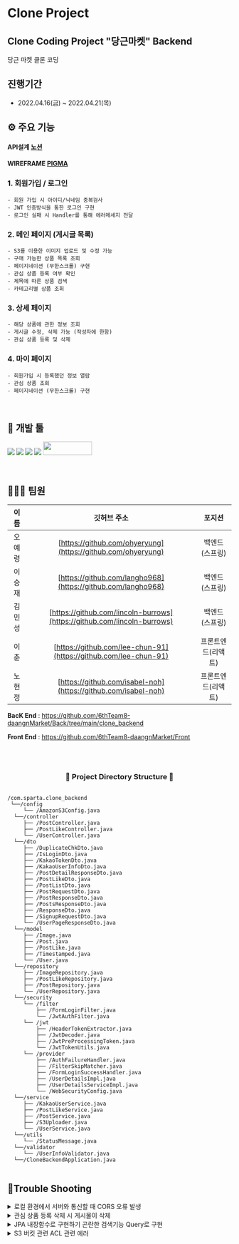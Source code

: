 # Clone Project

## Clone Coding Project "당근마켓" Backend

당근 마켓 클론 코딩
<br>


## 진행기간

- 2022.04.16(금) ~ 2022.04.21(목)
  <br>

## ⚙ 주요 기능

#### API설계 [노션](https://www.notion.so/8-00adac21af6d49699787e1bd1b5774c7)

#### WIREFRAME [PIGMA]()

### 1. 회원가입 / 로그인
    - 회원 가입 시 아이디/닉네임 중복검사
    - JWT 인증방식을 통한 로그인 구현
    - 로그인 실패 시 Handler를 통해 에러메세지 전달

### 2. 메인 페이지 (게시글 목록)
    - S3를 이용한 이미지 업로드 및 수정 가능
    - 구매 가능한 상품 목록 조회
    - 페이지네이션 (무한스크롤) 구현
    - 관심 상품 등록 여부 확인
    - 제목에 따른 상품 검색
    - 카테고리별 상품 조회

### 3. 상세 페이지
    - 해당 상품에 관한 정보 조회
    - 게시글 수정, 삭제 가능 (작성자에 한함)
    - 관심 상품 등록 및 삭제

### 4. 마이 페이지
    - 회원가입 시 등록했던 정보 열람
    - 관심 상품 조회
    - 페이지네이션 (무한스크롤) 구현

<br>

## 🔨 개발 툴

<a href="" target="_blank"><img src="https://img.shields.io/badge/React-61DAFB?style=flat-square&logo=React&logoColor=white"/></a>
<a href="" target="_blank"><img src="https://img.shields.io/badge/Redux-764ABC?style=flat-square&logo=Redux&logoColor=white"/></a>
<img src="https://img.shields.io/badge/gradle-02303A?style=for-the-badge&logo=gradle&logoColor=white">
<img src="https://img.shields.io/badge/Springboot-6DB33F?style=for-the-badge&logo=Springboot&logoColor=white">
<img src= "https://img.shields.io/badge/IntelliJIDEA-000000.svg?style=for-the-badge&logo=intellij-idea&logoColor=white" width="110" height="30"/>

<br>


## 👨‍👩‍👧 팀원

|  이름  |                          깃허브 주소                           |       포지션       |
| :----: | :------------------------------------------------------------: | :----------------: |
| 오예령 |      [https://github.com/ohyeryung](https://github.com/ohyeryung)      |    백엔드(스프링)   |
| 이승재 | [https://github.com/langho968](https://github.com/langho968)   |    백엔드(스프링)   |
| 김민성 |   [https://github.com/lincoln-burrows](https://github.com/lincoln-burrows)   |    백엔드(스프링)   |
| 이춘 |  [https://github.com/lee-chun-91](https://github.com/lee-chun-91) |  프론트엔드(리액트) | 
| 노현정 |  [https://github.com/isabel-noh](https://github.com/isabel-noh)  |  프론트엔드(리액트) |


**BacK End** : https://github.com/6thTeam8-daangnMarket/Back/tree/main/clone_backend

**Front End** : https://github.com/6thTeam8-daangnMarket/Front


<br>





<br>

<h3 align="center"><b>📂 Project Directory Structure 📁</b></h3>

<pre>
<code>
/com.sparta.clone_backend
 └──/config
     └── /AmazonS3Config.java
  └──/controller
     ├── /PostController.java
     ├── /PostLikeController.java
     └── /UserController.java
  └──/dto
     ├── /DuplicateChkDto.java
     ├── /IsLoginDto.java
     ├── /KakaoTokenDto.java
     ├── /KakaoUserInfoDto.java
     ├── /PostDetailResponseDto.java
     ├── /PostLikeDto.java
     ├── /PostListDto.java
     ├── /PostRequestDto.java
     ├── /PostResponseDto.java
     ├── /PostsResponseDto.java
     ├── /ResponseDto.java
     ├── /SignupRequestDto.java
     └── /UserPageResponseDto.java
  └──/model
     ├── /Image.java
     ├── /Post.java
     ├── /PostLike.java
     ├── /Timestamped.java
     └── /User.java
  └──/repository
     ├── /ImageRepository.java
     ├── /PostLikeRepository.java
     ├── /PostRepository.java
     └── /UserRepository.java
  └──/security
     └── /filter
         ├── /FormLoginFilter.java
         └── /JwtAuthFilter.java
     └── /jwt
         ├── /HeaderTokenExtractor.java
         ├── /JwtDecoder.java
         ├── /JwtPreProcessingToken.java
         └── /JwtTokenUtils.java
     └── /provider
         ├── /AuthFailureHandler.java
         ├── /FilterSkipMatcher.java
         ├── /FormLoginSuccessHandler.java
         ├── /UserDetailsImpl.java
         ├── /UserDetailsServiceImpl.java
         └── /WebSecurityConfig.java
  └──/service
     ├── /KakaoUserService.java
     ├── /PostLikeService.java
     ├── /PostService.java
     ├── /S3Uploader.java
     └── /UserService.java
  └──/utils
     └── /StatusMessage.java
  └──/validator
     └── /UserInfoValidator.java
  └──/CloneBackendApplication.java
</code>
</pre>


## 🧾Trouble Shooting

 <p> </p>
 <p> </p>
 <p> </p>


<details>
<summary>로컬 환경에서 서버와 통신할 때 CORS 오류 발생</summary>
<div markdown="1">

```java
corsConfiguration.setAllowCredentials(true); 
```
위 문구를 WebSecurityConfig Cors 설정부분에 추가하여 해결
</div>
</details>







<details>
<summary>관심 상품 등록 삭제 시 게시물이 삭제</summary>
<div markdown="1">


</div>
</details>




<details>
<summary>JPA 내장함수로 구현하기 곤란한 검색기능 Query로 구현</summary>
<div markdown="1">

```java
 //검색어를 받아서 최신순으로 정렬한다.
@Query(value = "select * from post p where p.post_title like %:keyword% order by p.modified_at desc", nativeQuery = true)
    List<Post> searchByKeyword(@Param("keyword")String keyword);

//카테고리를 받아서 최신순으로 정렬한다.
@Query(value = "select * from post p where p.category=:category order by p.modified_at desc", nativeQuery = true)
    List<Post> searchByCategory(@Param("category")String category);
    
```
검색기능을 구현할 때는 클라이언트로부터 검색어를 변수로 받아와야 하고, 해당 검색어가 제목 혹은 본문에 포함되어 있는 글을 지역별, 가격순, 최신순 등의 조건으로 가져오게 된다. JPA 함수의 경우에는 변수를 받아오는 것이 어렵고, Or 조건과 And 조건이 섞여 있는 경우도 해결하기 어렵기 때문에 Query를 사용하는 편이 훨씬 간단했다    

</div>
</details>





<details>
<summary>S3 버킷 관련 ACL 관련 에러 </summary>
<div markdown="1">


 <img src="https://user-images.githubusercontent.com/97422693/155449111-a04a7db8-f8ab-4841-bf4e-edc89047e996.PNG" width="600" />


AWS에 들어가서 객체 소유권에 대한  ACL 활성화를 해주었다


</div>
</details>
